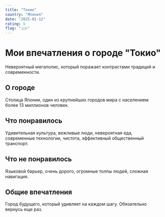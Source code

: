 ```yaml
---
title: "Токио"
country: "Япония"
date: "2025-01-12"
rating: 5
flag: "🇯🇵"
---
```


# Мои впечатления о городе "Токио"

Невероятный мегаполис, который поражает контрастами традиций и современности.

## О городе

Столица Японии, один из крупнейших городов мира с населением более 13 миллионов человек.

## Что понравилось

Удивительная культура, вежливые люди, невероятная еда, современные технологии, чистота, эффективный общественный транспорт.

## Что не понравилось

Языковой барьер, очень дорого, огромные толпы людей, сложная навигация.

## Общие впечатления

Город будущего, который удивляет на каждом шагу. Обязательно вернусь еще раз.
